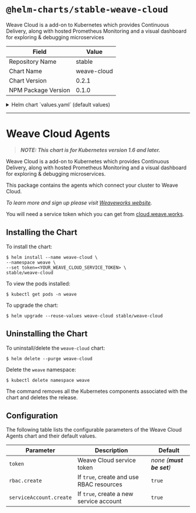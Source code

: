 # `@helm-charts/stable-weave-cloud`

Weave Cloud is a add-on to Kubernetes which provides Continuous Delivery, along with hosted Prometheus Monitoring and a visual dashboard for exploring & debugging microservices

| Field               | Value       |
| ------------------- | ----------- |
| Repository Name     | stable      |
| Chart Name          | weave-cloud |
| Chart Version       | 0.2.1       |
| NPM Package Version | 0.1.0       |

<details>

<summary>Helm chart `values.yaml` (default values)</summary>

```yaml
# Default values for weave-cloud.

token: ''

agent:
  name: weave-agent

image:
  repository: quay.io/weaveworks/launcher-agent
  tag: 1.0.0
  pullPolicy: IfNotPresent

rbac:
  # Specifies whether RBAC resources should be created
  create: true

serviceAccount:
  # Specifies whether a service account should be created
  create: true
  # The name of the service account to use.
  # If not set and create is true, a name is generated using the fullname template
  name:
```

</details>

---

# Weave Cloud Agents

> **_NOTE: This chart is for Kubernetes version 1.6 and later._**

Weave Cloud is a add-on to Kubernetes which provides Continuous Delivery, along with hosted Prometheus Monitoring and a visual dashboard for exploring & debugging microservices.

This package contains the agents which connect your cluster to Weave Cloud.

_To learn more and sign up please visit [Weaveworks website](https://weave.works)._

You will need a service token which you can get from [cloud.weave.works](https://cloud.weave.works/).

## Installing the Chart

To install the chart:

```console
$ helm install --name weave-cloud \
--namespace weave \
--set token=<YOUR_WEAVE_CLOUD_SERVICE_TOKEN> \
stable/weave-cloud
```

To view the pods installed:

```console
$ kubectl get pods -n weave
```

To upgrade the chart:

```console
$ helm upgrade --reuse-values weave-cloud stable/weave-cloud
```

## Uninstalling the Chart

To uninstall/delete the `weave-cloud` chart:

```console
$ helm delete --purge weave-cloud
```

Delete the `weave` namespace:

```console
$ kubectl delete namespace weave
```

The command removes all the Kubernetes components associated with the chart and deletes the release.

## Configuration

The following table lists the configurable parameters of the Weave Cloud Agents chart and their default values.

| Parameter               | Description                              | Default                    |
| ----------------------- | ---------------------------------------- | -------------------------- |
| `token`                 | Weave Cloud service token                | _none_ _(**must be set**)_ |
| `rbac.create`           | If `true`, create and use RBAC resources | `true`                     |
| `serviceAccount.create` | If `true`, create a new service account  | `true`                     |

